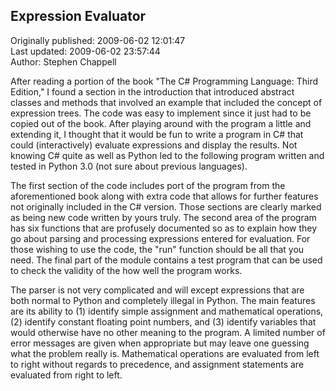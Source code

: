 ## Expression Evaluator  
Originally published: 2009-06-02 12:01:47  
Last updated: 2009-06-02 23:57:44  
Author: Stephen Chappell  
  
After reading a portion of the book "The C# Programming Language: Third Edition," I found a section in the introduction that introduced abstract classes and methods that involved an example that included the concept of expression trees. The code was easy to implement since it just had to be copied out of the book. After playing around with the program a little and extending it, I thought that it would be fun to write a program in C# that could (interactively) evaluate expressions and display the results. Not knowing C# quite as well as Python led to the following program written and tested in Python 3.0 (not sure about previous languages).

The first section of the code includes  port of the program from the aforementioned book along with extra code that allows for further features not originally included in the C# version. Those sections are clearly marked as being new code written by yours truly. The second area of the program has six functions that are profusely documented so as to explain how they go about parsing and processing expressions entered for evaluation. For those wishing to use the code, the "run" function should be all that you need. The final part of the module contains a test program that can be used to check the validity of the how well the program works.

The parser is not very complicated and will except expressions that are both normal to Python and completely illegal in Python. The main features are its ability to (1) identify simple assignment and mathematical operations, (2) identify constant floating point numbers, and (3) identify variables that would otherwise have no  other meaning to the program. A limited number of error messages are given when appropriate but may leave one guessing what the problem really is. Mathematical operations are evaluated from left to right without regards to precedence, and assignment statements are evaluated from right to left.